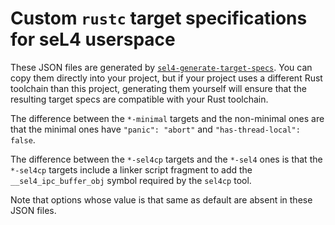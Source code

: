 # Custom `rustc` target specifications for seL4 userspace

These JSON files are generated by
[`sel4-generate-target-specs`](../../crates/sel4-generate-target-specs). You can copy them directly
into your project, but if your project uses a different Rust toolchain than this project, generating
them yourself will ensure that the resulting target specs are compatible with your Rust toolchain.

The difference between the `*-minimal` targets and the non-minimal ones are that the minimal ones
have `"panic": "abort"` and `"has-thread-local": false`.

The difference between the `*-sel4cp` targets and the `*-sel4` ones is that the `*-sel4cp` targets
include a linker script fragment to add the `__sel4_ipc_buffer_obj` symbol required by the `sel4cp`
tool.

Note that options whose value is that same as default are absent in these JSON files.
